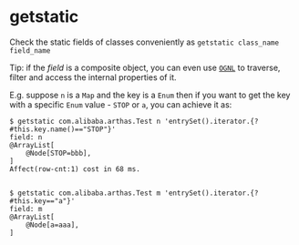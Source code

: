 getstatic
=========

Check the static fields of classes conveniently as `getstatic class_name field_name`

Tip: if the *field* is a composite object, you can even use [`OGNL`](https://en.wikipedia.org/wiki/OGNL) to traverse, filter and access the internal properties of it.

E.g. suppose `n` is a `Map` and the key is a `Enum` then if you want to get the key with a specific `Enum` value - `STOP` or `a`, you can achieve it as:

```
$ getstatic com.alibaba.arthas.Test n 'entrySet().iterator.{? #this.key.name()=="STOP"}'
field: n
@ArrayList[
    @Node[STOP=bbb],
]
Affect(row-cnt:1) cost in 68 ms.


$ getstatic com.alibaba.arthas.Test m 'entrySet().iterator.{? #this.key=="a"}'
field: m
@ArrayList[
    @Node[a=aaa],
]
```
